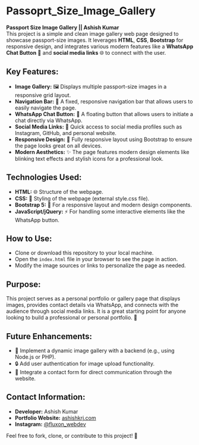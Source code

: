 # Passoprt_Size_Image_Gallery

**Passport Size Image Gallery || Ashish Kumar**  
This project is a simple and clean image gallery web page designed to showcase passport-size images. It leverages **HTML**, **CSS**, **Bootstrap** for responsive design, and integrates various modern features like a **WhatsApp Chat Button** 📱 and **social media links** 🌐 to connect with the user.

## **Key Features:**

- **Image Gallery:** 🖼️ Displays multiple passport-size images in a responsive grid layout.  
- **Navigation Bar:** 🚀 A fixed, responsive navigation bar that allows users to easily navigate the page.  
- **WhatsApp Chat Button:** 💬 A floating button that allows users to initiate a chat directly via WhatsApp.  
- **Social Media Links:** 📱 Quick access to social media profiles such as Instagram, GitHub, and personal website.  
- **Responsive Design:** 📱 Fully responsive layout using Bootstrap to ensure the page looks great on all devices.  
- **Modern Aesthetics:** ✨ The page features modern design elements like blinking text effects and stylish icons for a professional look.  

## **Technologies Used:**

- **HTML:** 🌐 Structure of the webpage.  
- **CSS:** 🎨 Styling of the webpage (external style.css file).  
- **Bootstrap 5:** 🚀 For a responsive layout and modern design components.  
- **JavaScript/jQuery:** ⚡ For handling some interactive elements like the WhatsApp button.

## **How to Use:**

- Clone or download this repository to your local machine.  
- Open the `index.html` file in your browser to see the page in action.  
- Modify the image sources or links to personalize the page as needed.

## **Purpose:**

This project serves as a personal portfolio or gallery page that displays images, provides contact details via WhatsApp, and connects with the audience through social media links. It is a great starting point for anyone looking to build a professional or personal portfolio. 💼

## **Future Enhancements:**  

- 🔄 Implement a dynamic image gallery with a backend (e.g., using Node.js or PHP).  
- 🔒 Add user authentication for image upload functionality.  
- 📩 Integrate a contact form for direct communication through the website.

## **Contact Information:**  
- **Developer:** Ashish Kumar  
- **Portfolio Website:** [ashishkrj.com](https://ashishkrj.com)  
- **Instagram:** [@fluxon_webdev](https://www.instagram.com/fluxon_webdev/)

Feel free to fork, clone, or contribute to this project! 🚀
